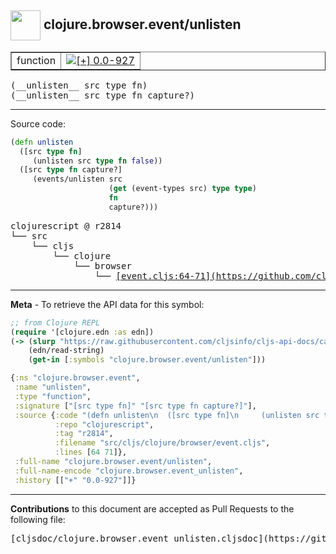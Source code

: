 ## <img width="48px" valign="middle" src="http://i.imgur.com/Hi20huC.png"> clojure.browser.event/unlisten

 <table border="1">
<tr>

<td>function</td>
<td><a href="https://github.com/cljsinfo/cljs-api-docs/tree/0.0-927"><img valign="middle" alt="[+] 0.0-927" src="https://img.shields.io/badge/+-0.0--927-lightgrey.svg"></a> </td>
</tr>
</table>

 <samp>
(__unlisten__ src type fn)<br>
</samp>
 <samp>
(__unlisten__ src type fn capture?)<br>
</samp>

---





Source code:

```clj
(defn unlisten
  ([src type fn]
     (unlisten src type fn false))
  ([src type fn capture?]
     (events/unlisten src
                      (get (event-types src) type type)
                      fn
                      capture?)))
```

 <pre>
clojurescript @ r2814
└── src
    └── cljs
        └── clojure
            └── browser
                └── <ins>[event.cljs:64-71](https://github.com/clojure/clojurescript/blob/r2814/src/cljs/clojure/browser/event.cljs#L64-L71)</ins>
</pre>


---

__Meta__ - To retrieve the API data for this symbol:

```clj
;; from Clojure REPL
(require '[clojure.edn :as edn])
(-> (slurp "https://raw.githubusercontent.com/cljsinfo/cljs-api-docs/catalog/cljs-api.edn")
    (edn/read-string)
    (get-in [:symbols "clojure.browser.event/unlisten"]))
```

```clj
{:ns "clojure.browser.event",
 :name "unlisten",
 :type "function",
 :signature ["[src type fn]" "[src type fn capture?]"],
 :source {:code "(defn unlisten\n  ([src type fn]\n     (unlisten src type fn false))\n  ([src type fn capture?]\n     (events/unlisten src\n                      (get (event-types src) type type)\n                      fn\n                      capture?)))",
          :repo "clojurescript",
          :tag "r2814",
          :filename "src/cljs/clojure/browser/event.cljs",
          :lines [64 71]},
 :full-name "clojure.browser.event/unlisten",
 :full-name-encode "clojure.browser.event_unlisten",
 :history [["+" "0.0-927"]]}

```

---

__Contributions__ to this document are accepted as Pull Requests to the following file:

 <pre>
[cljsdoc/clojure.browser.event_unlisten.cljsdoc](https://github.com/cljsinfo/cljs-api-docs/blob/master/cljsdoc/clojure.browser.event_unlisten.cljsdoc)
</pre>

